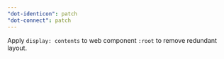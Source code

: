 ```yaml
---
"dot-identicon": patch
"dot-connect": patch
---
```


Apply `display: contents` to web component `:root` to remove redundant layout.
